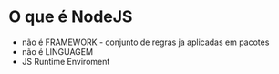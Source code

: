 # O que é NodeJS

- não é FRAMEWORK - conjunto de regras ja aplicadas em pacotes
-  não é LINGUAGEM
- JS Runtime Enviroment